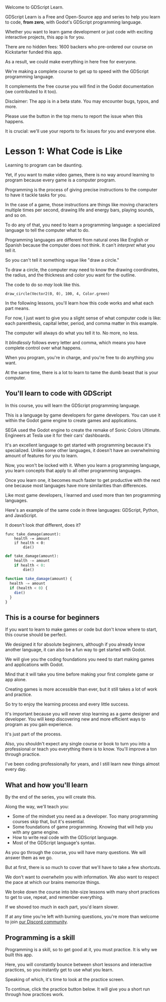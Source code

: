 Welcome to GDScript Learn.

GDScript Learn is a Free and Open-Source app and series to help you learn to code, **from zero**, with Godot's GDScript programming language.

Whether you want to learn game development or just code with exciting interactive projects, this app is for you.

There are no hidden fees: 1600 backers who pre-ordered our course on Kickstarter funded this app.

As a result, we could make everything in here free for everyone.

We're making a complete course to get up to speed with the GDScript programming language.

It complements the free course you will find in the Godot documentation (we contributed to it too).

Disclaimer: The app is in a beta state. You may encounter bugs, typos, and more.

Please use the button in the top menu to report the issue when this happens.

It is crucial: we'll use your reports to fix issues for you and everyone else.

# Lesson 1: What Code is Like

Learning to program can be daunting. 

Yet, if you want to make video games, there is no way around learning to program because every game is a computer program.

Programming is the process of giving precise instructions to the computer to have it tackle tasks for you.

In the case of a game, those instructions are things like moving characters multiple times per second, drawing life and energy bars, playing sounds, and so on.

To do any of that, you need to learn a programming language: a specialized language to tell the computer what to do.

Programming languages are different from natural ones like English or Spanish because the computer does not think. It can't _interpret_ what you tell it.

So you can't tell it something vague like "draw a circle."

To draw a circle, the computer may need to know the drawing coordinates, the radius, and the thickness and color you want for the outline.

The code to do so _may_ look like this.

```
draw_circle(Vector2(0, 0), 100, 4, Color.green)
```

In the following lessons, you'll learn how this code works and what each part means.

For now, I just want to give you a slight sense of what computer code is like: each parenthesis, capital letter, period, and comma matter in this example.

The computer will always do what you tell it to. No more, no less.

It _blindlessly_ follows every letter and comma, which means you have complete control over what happens.

When you program, you're in charge, and you're free to do anything you want.

At the same time, there is a lot to learn to tame the dumb beast that is your computer.

## You'll learn to code with GDScript

In this course, you will learn the GDScript programming language.

This is a language by game developers for game developers. You can use it within the Godot game engine to create games and applications.

SEGA used the Godot engine to create the remake of Sonic Colors Ultimate. Engineers at Tesla use it for their cars' dashboards.

It's an excellent language to get started with programming because it's specialized. Unlike some other languages, it doesn't have an overwhelming amount of features for you to learn.

Now, you won't be locked with it. When you learn a programming language, you learn concepts that apply to all other programming languages. 

Once you learn one, it becomes much faster to get productive with the next one because most languages have more similarities than differences.

Like most game developers, I learned and used more than ten programming languages.

Here's an example of the same code in three languages: GDScript, Python, and JavaScript.

It doesn't look _that_ different, does it?

```gdscript
func take_damage(amount):
    health -= amount
    if health < 0:
        die()
```

```py
def take_damage(amount):
    health -= amount
    if health < 0:
        die()
```

```js
function take_damage(amount) {
  health -= amount
  if (health < 0) {
    die()
  }
}
```

## This is a course for beginners

If you want to learn to make games or code but don't know where to start, this course should be perfect.

We designed it for absolute beginners, although if you already know another language, it can also be a fun way to get started with Godot.

We will give you the coding foundations you need to start making games and applications with Godot.

Mind that it will take you time before making your first complete game or app alone.

Creating games is more accessible than ever, but it still takes a lot of work and practice.

So try to enjoy the learning process and every little success.

It's important because you will never stop learning as a game designer and developer. You will keep discovering new and more efficient ways to program as you gain experience. 

It's just part of the process.

Also, you shouldn't expect any single course or book to turn you into a professional or teach you everything there is to know. You'll improve a ton through practice.

I've been coding professionally for years, and I still learn new things almost every day.

## What and how you'll learn

By the end of the series, you will create this.

<!-- INSERT INTERACTIVE DEMO ON THE SIDE -->

Along the way, we'll teach you:

- Some of the mindset you need as a developer. Too many programming courses skip that, but it's essential.
- Some foundations of game programming. Knowing that will help you with any game engine.
- How to write real code with the GDScript language.
- Most of the GDScript language's syntax.

As you go through the course, you will have many questions. We will answer them as we go.

But at first, there is so much to cover that we'll have to take a few shortcuts.

We don't want to _overwhelm_ you with information. We also want to respect the pace at which our brains memorize things.

We broke down the course into bite-size lessons with many short practices to get to use, repeat, and remember everything.

If we shoved too much in each part, you'd learn slower.

If at any time you're left with burning questions, you're more than welcome to join [our Discord community](https://discord.gg/87NNb3Z).

## Programming is a skill

Programming is a skill, so to get good at it, you must practice. It is why we built this app.

Here, you will constantly bounce between short lessons and interactive practices, so you instantly get to use what you learn.

Speaking of which, it's time to look at the practice screen.

To continue, click the practice button below. It will give you a short run through how practices work.
